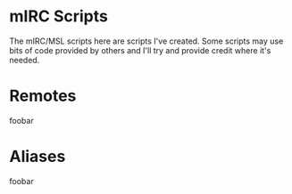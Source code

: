 mIRC Scripts
============
The mIRC/MSL scripts here are scripts I've created. Some scripts may use bits of code provided by others and I'll try and provide credit where it's needed.

# Remotes
foobar

# Aliases
foobar
